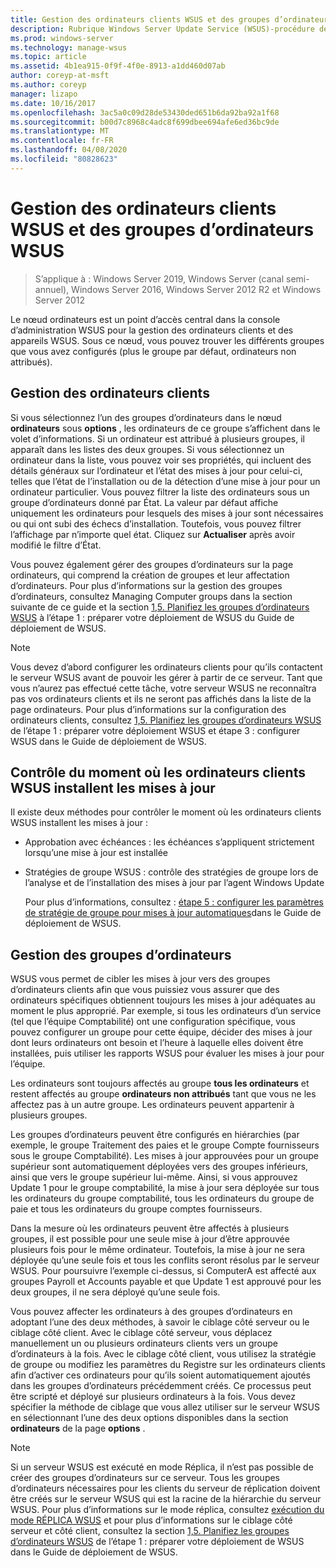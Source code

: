 ```yaml
---
title: Gestion des ordinateurs clients WSUS et des groupes d’ordinateurs WSUS
description: Rubrique Windows Server Update Service (WSUS)-procédure de gestion des ordinateurs clients et des groupes
ms.prod: windows-server
ms.technology: manage-wsus
ms.topic: article
ms.assetid: 4b1ea915-0f9f-4f0e-8913-a1dd460d07ab
author: coreyp-at-msft
ms.author: coreyp
manager: lizapo
ms.date: 10/16/2017
ms.openlocfilehash: 3ac5a0c09d28de53430ded651b6da92ba92a1f68
ms.sourcegitcommit: b00d7c8968c4adc8f699dbee694afe6ed36bc9de
ms.translationtype: MT
ms.contentlocale: fr-FR
ms.lasthandoff: 04/08/2020
ms.locfileid: "80828623"
---
```

# <a name="managing-wsus-client-computers-and-wsus-computer-groups"></a>Gestion des ordinateurs clients WSUS et des groupes d’ordinateurs WSUS

>S’applique à : Windows Server 2019, Windows Server (canal semi-annuel), Windows Server 2016, Windows Server 2012 R2 et Windows Server 2012

Le nœud ordinateurs est un point d’accès central dans la console d’administration WSUS pour la gestion des ordinateurs clients et des appareils WSUS. Sous ce nœud, vous pouvez trouver les différents groupes que vous avez configurés (plus le groupe par défaut, ordinateurs non attribués).

## <a name="managing-client-computers"></a>Gestion des ordinateurs clients
Si vous sélectionnez l’un des groupes d’ordinateurs dans le nœud **ordinateurs** sous **options** , les ordinateurs de ce groupe s’affichent dans le volet d’informations. Si un ordinateur est attribué à plusieurs groupes, il apparaît dans les listes des deux groupes. Si vous sélectionnez un ordinateur dans la liste, vous pouvez voir ses propriétés, qui incluent des détails généraux sur l’ordinateur et l’état des mises à jour pour celui-ci, telles que l’état de l’installation ou de la détection d’une mise à jour pour un ordinateur particulier. Vous pouvez filtrer la liste des ordinateurs sous un groupe d’ordinateurs donné par État. La valeur par défaut affiche uniquement les ordinateurs pour lesquels des mises à jour sont nécessaires ou qui ont subi des échecs d’installation. Toutefois, vous pouvez filtrer l’affichage par n’importe quel état. Cliquez sur **Actualiser** après avoir modifié le filtre d’État.

Vous pouvez également gérer des groupes d’ordinateurs sur la page ordinateurs, qui comprend la création de groupes et leur affectation d’ordinateurs. Pour plus d’informations sur la gestion des groupes d’ordinateurs, consultez Managing Computer groups dans la section suivante de ce guide et la section [1,5. Planifiez les groupes d’ordinateurs WSUS](../plan/plan-your-wsus-deployment.md#15-plan-wsus-computer-groups) à l’étape 1 : préparer votre déploiement de WSUS du Guide de déploiement de WSUS.

> [!NOTE]
> Vous devez d’abord configurer les ordinateurs clients pour qu’ils contactent le serveur WSUS avant de pouvoir les gérer à partir de ce serveur. Tant que vous n’aurez pas effectué cette tâche, votre serveur WSUS ne reconnaîtra pas vos ordinateurs clients et ils ne seront pas affichés dans la liste de la page ordinateurs. Pour plus d’informations sur la configuration des ordinateurs clients, consultez [1,5. Planifiez les groupes d’ordinateurs WSUS](../plan/plan-your-wsus-deployment.md#15-plan-wsus-computer-groups) de l’étape 1 : préparer votre déploiement WSUS et étape 3 : configurer WSUS dans le Guide de déploiement de WSUS.

## <a name="controlling-when-wsus-client-computers-install-updates"></a>Contrôle du moment où les ordinateurs clients WSUS installent les mises à jour
Il existe deux méthodes pour contrôler le moment où les ordinateurs clients WSUS installent les mises à jour :

-   Approbation avec échéances : les échéances s’appliquent strictement lorsqu’une mise à jour est installée

-   Stratégies de groupe WSUS : contrôle des stratégies de groupe lors de l’analyse et de l’installation des mises à jour par l’agent Windows Update

    Pour plus d’informations, consultez : [étape 5 : configurer les paramètres de stratégie de groupe pour mises à jour automatiques](../deploy/4-configure-group-policy-settings-for-automatic-updates.md)dans le Guide de déploiement de WSUS.

## <a name="managing-computer-groups"></a>Gestion des groupes d’ordinateurs
WSUS vous permet de cibler les mises à jour vers des groupes d’ordinateurs clients afin que vous puissiez vous assurer que des ordinateurs spécifiques obtiennent toujours les mises à jour adéquates au moment le plus approprié. Par exemple, si tous les ordinateurs d’un service (tel que l’équipe Comptabilité) ont une configuration spécifique, vous pouvez configurer un groupe pour cette équipe, décider des mises à jour dont leurs ordinateurs ont besoin et l’heure à laquelle elles doivent être installées, puis utiliser les rapports WSUS pour évaluer les mises à jour pour l’équipe.

Les ordinateurs sont toujours affectés au groupe **tous les ordinateurs** et restent affectés au groupe **ordinateurs non attribués** tant que vous ne les affectez pas à un autre groupe. Les ordinateurs peuvent appartenir à plusieurs groupes.

Les groupes d’ordinateurs peuvent être configurés en hiérarchies (par exemple, le groupe Traitement des paies et le groupe Compte fournisseurs sous le groupe Comptabilité). Les mises à jour approuvées pour un groupe supérieur sont automatiquement déployées vers des groupes inférieurs, ainsi que vers le groupe supérieur lui-même. Ainsi, si vous approuvez Update 1 pour le groupe comptabilité, la mise à jour sera déployée sur tous les ordinateurs du groupe comptabilité, tous les ordinateurs du groupe de paie et tous les ordinateurs du groupe comptes fournisseurs.

Dans la mesure où les ordinateurs peuvent être affectés à plusieurs groupes, il est possible pour une seule mise à jour d’être approuvée plusieurs fois pour le même ordinateur. Toutefois, la mise à jour ne sera déployée qu’une seule fois et tous les conflits seront résolus par le serveur WSUS. Pour poursuivre l’exemple ci-dessus, si ComputerA est affecté aux groupes Payroll et Accounts payable et que Update 1 est approuvé pour les deux groupes, il ne sera déployé qu’une seule fois.

Vous pouvez affecter les ordinateurs à des groupes d’ordinateurs en adoptant l’une des deux méthodes, à savoir le ciblage côté serveur ou le ciblage côté client. Avec le ciblage côté serveur, vous déplacez manuellement un ou plusieurs ordinateurs clients vers un groupe d’ordinateurs à la fois. Avec le ciblage côté client, vous utilisez la stratégie de groupe ou modifiez les paramètres du Registre sur les ordinateurs clients afin d’activer ces ordinateurs pour qu’ils soient automatiquement ajoutés dans les groupes d’ordinateurs précédemment créés. Ce processus peut être scripté et déployé sur plusieurs ordinateurs à la fois. Vous devez spécifier la méthode de ciblage que vous allez utiliser sur le serveur WSUS en sélectionnant l’une des deux options disponibles dans la section **ordinateurs** de la page **options** .

> [!NOTE]
> Si un serveur WSUS est exécuté en mode Réplica, il n’est pas possible de créer des groupes d’ordinateurs sur ce serveur. Tous les groupes d’ordinateurs nécessaires pour les clients du serveur de réplication doivent être créés sur le serveur WSUS qui est la racine de la hiérarchie du serveur WSUS. Pour plus d’informations sur le mode réplica, consultez [exécution du mode RÉPLICA WSUS](running-wsus-replica-mode.md) et pour plus d’informations sur le ciblage côté serveur et côté client, consultez la section [1,5. Planifiez les groupes d’ordinateurs WSUS](../plan/plan-your-wsus-deployment.md#15-plan-wsus-computer-groups) de l’étape 1 : préparer votre déploiement de WSUS dans le Guide de déploiement de WSUS.


